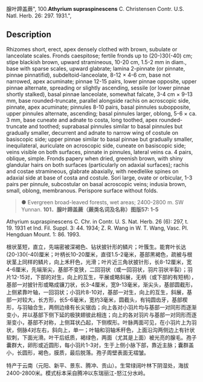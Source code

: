 腺叶蹄盖蕨",
100.**Athyrium supraspinescens** C. Christensen Contr. U.S. Natl. Herb. 26: 297. 1931.",

## Description
Rhizomes short, erect, apex densely clothed with brown, subulate or lanceolate scales. Fronds caespitose; fertile fronds up to (20-)30(-40) cm; stipe blackish brown, upward stramineous, 10-20 cm, 1.5-2 mm in diam., base with sparse scales, upward glabrate; lamina 2-pinnate (or pinnate, pinnae pinnatifid), subdeltoid-lanceolate, 8-12 × 4-6 cm, base not narrowed, apex acuminate; pinnae 12-15 pairs, lower pinnae opposite, upper pinnae alternate, spreading or slightly ascending, sessile (or lower pinnae shortly stalked), basal pinnae lanceolate, somewhat falcate, 3-4 cm × 9-13 mm, base rounded-truncate, parallel alongside rachis on acroscopic side, pinnate, apex acuminate; pinnules 8-10 pairs, basal pinnules subopposite, upper pinnules alternate, ascending; basal pinnules larger, oblong, 5-6 × ca. 3 mm, base cuneate and adnate to costa, long toothed, apex rounded-truncate and toothed; suprabasal pinnules similar to basal pinnules but gradually smaller, decurrent and adnate to narrow wing of costule on basiscopic side; upper pinnae similar to basal pinnae but gradually smaller, inequilateral, auriculate on acroscopic side, cuneate on basiscopic side; veins visible on both surfaces, pinnate in pinnules, lateral veins ca. 4 pairs, oblique, simple. Fronds papery when dried, greenish brown, with shiny glandular hairs on both surfaces (particularly on adaxial surfaces); rachis and costae stramineous, glabrate abaxially, with needlelike spines on adaxial side at base of costa and costule. Sori large, ovate or orbicular, 1-3 pairs per pinnule, subcostular on basal acroscopic veins; indusia brown, small, oblong, membranous. Perispore surface without folds.

> ● Evergreen broad-leaved forests, wet areas; 2400-2800 m. SW Yunnan.
**101．腺叶蹄盖蕨（蕨类名词及名称）图版57: 1-5**

Athyrium supraspinescens C. Chr. in Contr. U. S. Nat. Herb. 26 (6): 297, t. 19. 1931 et Ind. Fil. Suppl. 3: 44. 1934; Z. R. Wang in W. T. Wang, Vasc. Pl. Hengduan Mount. 1: 86. 1993.

根状茎短，直立，先端密被深褐色、钻状披针形的鳞片；叶簇生。能育叶长达(20-)30(-40)厘米；叶柄长10-20厘米，直径1.5-2毫米，基部黑褐色，疏被与根状茎上同样的鳞片，向上禾秆色，光滑；叶片近三角状披针形，长8-12厘米，宽4-6厘米，先端渐尖，基部不变狭，二回羽状（或一回羽状，羽片羽状半裂）；羽片12-15对，下部的对生，向上的互生，平展或略斜展，无柄（或下部的有短柄），基部一对披针形或略成镰刀状，长3-4厘米，宽9-13毫米，渐尖头，基部圆截形，上侧紧靠叶轴，一回羽状；小羽片8-10对，基部一对生，向上的互生，斜展，基部一对较大，长方形，长5-6毫米，宽约3毫米，圆截头，有钝圆齿牙，基部楔形，与羽轴合生，两侧边缘有长尖锯齿；向上各对小羽片均与基部一对同形而逐渐变小，并以基部下侧下延的极狭翅彼此相连；向上的各对羽片与基部一对同形而逐渐变小，基部不对称，上侧耳状凸起，下侧楔形。叶脉两面可见，在小羽片上为羽状，侧脉4对左右，斜向上，单一；叶轴和羽轴禾秆色，上面沿沟两侧边上有针状软刺，下面光滑。叶干后纸质，褐绿色，两面（尤其是上面）被光亮的腺毛。孢子囊群大，卵形或近圆形，每小羽片1-3对，生于上侧小脉下部，靠近主脉；囊群盖小，长圆形，褐色，膜质，最后脱落。孢子周壁表面无褶皱。

特产于云南（元阳、新平、景东、腾冲、贡山）。生常绿阔叶林下阴湿处，海拔2400-2800米。模式标本采自腾冲以东瑞丽江-怒江分水岭。
